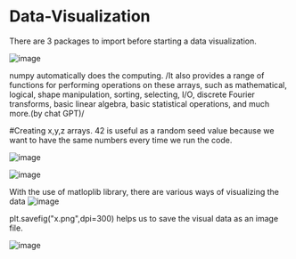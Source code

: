 # Data-Visualization

There are 3 packages to import before starting a data visualization.

![image](https://user-images.githubusercontent.com/122751581/219972009-1c091502-efce-4f18-b841-654cab8cd0bc.png)

numpy automatically does the computing. 
/It also provides a range of functions for performing operations on these arrays, such as mathematical, logical, shape manipulation, sorting, selecting, I/O, discrete Fourier transforms, basic linear algebra, basic statistical operations, and much more.(by chat GPT)/

#Creating x,y,z arrays.
42 is useful as a random seed value because we want to have the same numbers every time we run the code.

![image](https://user-images.githubusercontent.com/122751581/219972216-e8e5fdc1-1521-4c8e-a929-ec274a5bfdc2.png)

![image](https://user-images.githubusercontent.com/122751581/219972358-2f96c10a-8a0a-49c5-a2d8-812b5f36994f.png)

 With the use of matloplib library, there are various ways of visualizing the data
![image](https://user-images.githubusercontent.com/122751581/219972531-e9017cad-b9b3-4c0f-b89c-76779de2d1d2.png)

plt.savefig("x.png",dpi=300) helps us to save the visual data as an image file.

![image](https://user-images.githubusercontent.com/122751581/219973342-1c49b53b-7512-4064-8fb8-b4e87f70bcb8.png)

